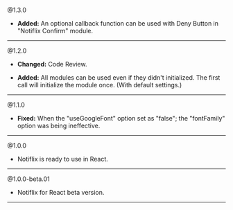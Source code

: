 @1.3.0
* **Added:** An optional callback function can be used with Deny Button in "Notiflix Confirm" module.

----- 

@1.2.0
* **Changed:** Code Review.

* **Added:** All modules can be used even if they didn't initialized. The first call will initialize the module once. (With default settings.)
----- 

@1.1.0
* **Fixed:** When the "useGoogleFont" option set as "false"; the "fontFamily" option was being ineffective. 

----- 

@1.0.0
* Notiflix is ready to use in React.

----- 

@1.0.0-beta.01
* Notiflix for React beta version.

----- 